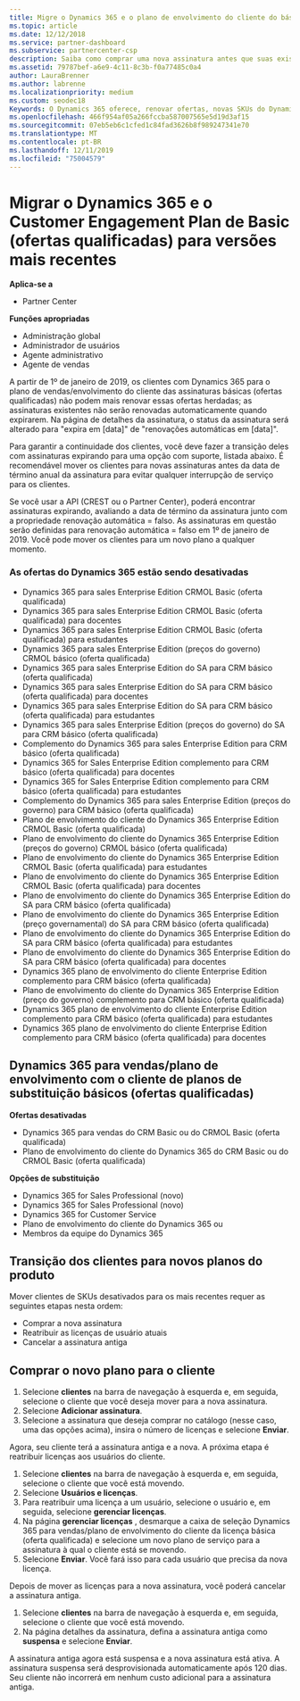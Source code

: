 ```yaml
---
title: Migre o Dynamics 365 e o plano de envolvimento do cliente do básico (ofertas qualificadas) para versões mais recentes | Centro de parceiros
ms.topic: article
ms.date: 12/12/2018
ms.service: partner-dashboard
ms.subservice: partnercenter-csp
description: Saiba como comprar uma nova assinatura antes que suas existentes expirem, reatribua licenças de usuário e, em seguida, cancele a assinatura antiga.
ms.assetid: 79787bef-a6e9-4c11-8c3b-f0a77485c0a4
author: LauraBrenner
ms.author: labrenne
ms.localizationpriority: medium
ms.custom: seodec18
Keywords: O Dynamics 365 oferece, renovar ofertas, novas SKUs do Dynamics 365
ms.openlocfilehash: 466f954af05a266fccba587007565e5d19d3af15
ms.sourcegitcommit: 07eb5eb6c1cfed1c84fad3626b8f989247341e70
ms.translationtype: MT
ms.contentlocale: pt-BR
ms.lasthandoff: 12/11/2019
ms.locfileid: "75004579"
---
```

# <a name="migrate-dynamics-365-and-customer-engagement-plan-from-basic-qualified-offers-to-newer-versions"></a>Migrar o Dynamics 365 e o Customer Engagement Plan de Basic (ofertas qualificadas) para versões mais recentes

**Aplica-se a**

-  Partner Center

**Funções apropriadas**
-   Administração global
-   Administrador de usuários
-   Agente administrativo
-   Agente de vendas

A partir de 1º de janeiro de 2019, os clientes com Dynamics 365 para o plano de vendas/envolvimento do cliente das assinaturas básicas (ofertas qualificadas) não podem mais renovar essas ofertas herdadas; as assinaturas existentes não serão renovadas automaticamente quando expirarem. Na página de detalhes da assinatura, o status da assinatura será alterado para "expira em [data]" de "renovações automáticas em [data]". 


Para garantir a continuidade dos clientes, você deve fazer a transição deles com assinaturas expirando para uma opção com suporte, listada abaixo. É recomendável mover os clientes para novas assinaturas antes da data de término anual da assinatura para evitar qualquer interrupção de serviço para os clientes.

Se você usar a API (CREST ou o Partner Center), poderá encontrar assinaturas expirando, avaliando a data de término da assinatura junto com a propriedade renovação automática = falso. As assinaturas em questão serão definidas para renovação automática = falso em 1º de janeiro de 2019. Você pode mover os clientes para um novo plano a qualquer momento. 

### <a name="the-dynamics-365-offers-being-retired"></a>As ofertas do Dynamics 365 estão sendo desativadas

- Dynamics 365 para sales Enterprise Edition CRMOL Basic (oferta qualificada)
- Dynamics 365 para sales Enterprise Edition CRMOL Basic (oferta qualificada) para docentes
- Dynamics 365 para sales Enterprise Edition CRMOL Basic (oferta qualificada) para estudantes
- Dynamics 365 para sales Enterprise Edition (preços do governo) CRMOL básico (oferta qualificada)
- Dynamics 365 para sales Enterprise Edition do SA para CRM básico (oferta qualificada)
- Dynamics 365 para sales Enterprise Edition do SA para CRM básico (oferta qualificada) para docentes
- Dynamics 365 para sales Enterprise Edition do SA para CRM básico (oferta qualificada) para estudantes
- Dynamics 365 para sales Enterprise Edition (preços do governo) do SA para CRM básico (oferta qualificada)
- Complemento do Dynamics 365 para sales Enterprise Edition para CRM básico (oferta qualificada)
- Dynamics 365 for Sales Enterprise Edition complemento para CRM básico (oferta qualificada) para docentes
- Dynamics 365 for Sales Enterprise Edition complemento para CRM básico (oferta qualificada) para estudantes
- Complemento do Dynamics 365 para sales Enterprise Edition (preços do governo) para CRM básico (oferta qualificada)
- Plano de envolvimento do cliente do Dynamics 365 Enterprise Edition CRMOL Basic (oferta qualificada)
- Plano de envolvimento do cliente do Dynamics 365 Enterprise Edition (preços do governo) CRMOL básico (oferta qualificada)
- Plano de envolvimento do cliente do Dynamics 365 Enterprise Edition CRMOL Basic (oferta qualificada) para estudantes
- Plano de envolvimento do cliente do Dynamics 365 Enterprise Edition CRMOL Basic (oferta qualificada) para docentes
- Plano de envolvimento do cliente do Dynamics 365 Enterprise Edition do SA para CRM básico (oferta qualificada)
- Plano de envolvimento do cliente do Dynamics 365 Enterprise Edition (preço governamental) do SA para CRM básico (oferta qualificada)
- Plano de envolvimento do cliente do Dynamics 365 Enterprise Edition do SA para CRM básico (oferta qualificada) para estudantes
- Plano de envolvimento do cliente do Dynamics 365 Enterprise Edition do SA para CRM básico (oferta qualificada) para docentes
- Dynamics 365 plano de envolvimento do cliente Enterprise Edition complemento para CRM básico (oferta qualificada)
- Plano de envolvimento do cliente do Dynamics 365 Enterprise Edition (preço do governo) complemento para CRM básico (oferta qualificada)
- Dynamics 365 plano de envolvimento do cliente Enterprise Edition complemento para CRM básico (oferta qualificada) para estudantes
- Dynamics 365 plano de envolvimento do cliente Enterprise Edition complemento para CRM básico (oferta qualificada) para docentes



## <a name="dynamics-365-for-sales-customer-engagement-plan-from-basic-qualified-offers-replacement-plans"></a>Dynamics 365 para vendas/plano de envolvimento com o cliente de planos de substituição básicos (ofertas qualificadas)

**Ofertas desativadas**   

- Dynamics 365 para vendas do CRM Basic ou do CRMOL Basic (oferta qualificada)
- Plano de envolvimento do cliente do Dynamics 365 do CRM Basic ou do CRMOL Basic (oferta qualificada)

**Opções de substituição**
- Dynamics 365 for Sales Professional (novo)
- Dynamics 365 for Sales Professional (novo)
- Dynamics 365 for Customer Service
- Plano de envolvimento do cliente do Dynamics 365 ou
- Membros da equipe do Dynamics 365



## <a name="transition-customers-to-new-product-plans"></a>Transição dos clientes para novos planos do produto

Mover clientes de SKUs desativados para os mais recentes requer as seguintes etapas nesta ordem:

- Comprar a nova assinatura
- Reatribuir as licenças de usuário atuais
- Cancelar a assinatura antiga

## <a name="purchase-the-new-plan-for-your-customer"></a>Comprar o novo plano para o cliente

1. Selecione **clientes** na barra de navegação à esquerda e, em seguida, selecione o cliente que você deseja mover para a nova assinatura.
2. Selecione **Adicionar assinatura**.
3. Selecione a assinatura que deseja comprar no catálogo (nesse caso, uma das opções acima), insira o número de licenças e selecione **Enviar**. 

Agora, seu cliente terá a assinatura antiga e a nova. A próxima etapa é reatribuir licenças aos usuários do cliente.

1. Selecione **clientes** na barra de navegação à esquerda e, em seguida, selecione o cliente que você está movendo.
2. Selecione **Usuários e licenças**.
3. Para reatribuir uma licença a um usuário, selecione o usuário e, em seguida, selecione **gerenciar licenças**. 
4. Na página **gerenciar licenças** , desmarque a caixa de seleção Dynamics 365 para vendas/plano de envolvimento do cliente da licença básica (oferta qualificada) e selecione um novo plano de serviço para a assinatura à qual o cliente está se movendo. 
5. Selecione **Enviar**. Você fará isso para cada usuário que precisa da nova licença. 

Depois de mover as licenças para a nova assinatura, você poderá cancelar a assinatura antiga. 

1. Selecione **clientes** na barra de navegação à esquerda e, em seguida, selecione o cliente que você está movendo.
2. Na página detalhes da assinatura, defina a assinatura antiga como **suspensa** e selecione **Enviar**.

A assinatura antiga agora está suspensa e a nova assinatura está ativa. A assinatura suspensa será desprovisionada automaticamente após 120 dias. Seu cliente não incorrerá em nenhum custo adicional para a assinatura antiga.
 

 



